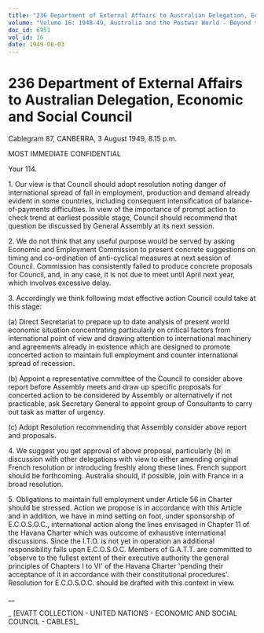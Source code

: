 ```yaml
---
title: "236 Department of External Affairs to Australian Delegation, Economic and Social Council"
volume: "Volume 16: 1948-49, Australia and the Postwar World - Beyond the Region"
doc_id: 6951
vol_id: 16
date: 1949-08-03
---
```


# 236 Department of External Affairs to Australian Delegation, Economic and Social Council

Cablegram 87, CANBERRA, 3 August 1949, 8.15 p.m.

MOST IMMEDIATE CONFIDENTIAL

Your 114.

1\. Our view is that Council should adopt resolution noting danger of international spread of fall in employment, production and demand already evident in some countries, including consequent intensification of balance-of-payments difficulties. In view of the importance of prompt action to check trend at earliest possible stage, Council should recommend that question be discussed by General Assembly at its next session.

2\. We do not think that any useful purpose would be served by asking Economic and Employment Commission to present concrete suggestions on timing and co-ordination of anti-cyclical measures at next session of Council. Commission has consistently failed to produce concrete proposals for Council, and, in any case, it is not due to meet until April next year, which involves excessive delay.

3\. Accordingly we think following most effective action Council could take at this stage:

(a) Direct Secretariat to prepare up to date analysis of present world economic situation concentrating particularly on critical factors from international point of view and drawing attention to international machinery and agreements already in existence which are designed to promote concerted action to maintain full employment and counter international spread of recession.

(b) Appoint a representative committee of the Council to consider above report before Assembly meets and draw up specific proposals for concerted action to be considered by Assembly or alternatively if not practicable, ask Secretary General to appoint group of Consultants to carry out task as matter of urgency.

(c) Adopt Resolution recommending that Assembly consider above report and proposals.

4\. We suggest you get approval of above proposal, particularly (b) in discussion with other delegations with view to either amending original French resolution or introducing freshly along these lines. French support should be forthcoming. Australia should, if possible, join with France in a broad resolution.

5\. Obligations to maintain full employment under Article 56 in Charter should be stressed. Action we propose is in accordance with this Article and in addition, we have in mind setting on foot, under sponsorship of E.C.O.S.O.C., international action along the lines envisaged in Chapter 11 of the Havana Charter which was outcome of exhaustive international discussions. Since the I.T.O. is not yet in operation an additional responsibility falls upon E.C.O.S.O.C. Members of G.A.T.T. are committed to 'observe to the fullest extent of their executive authority the general principles of Chapters I to VI' of the Havana Charter 'pending their acceptance of it in accordance with their constitutional procedures'. Resolution for E.C.O.S.O.C. should be drafted with this context in view.

__

_ [EVATT COLLECTION - UNITED NATIONS - ECONOMIC AND SOCIAL COUNCIL - CABLES]_
